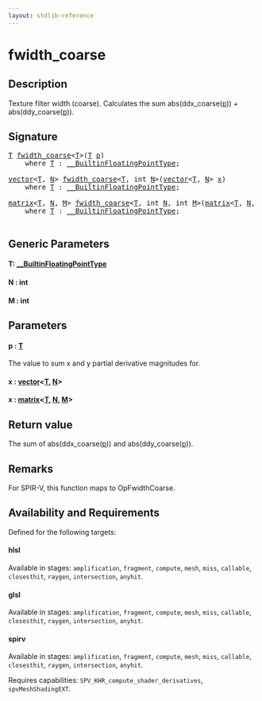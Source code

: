 ```yaml
---
layout: stdlib-reference
---
```


# fwidth\_coarse

## Description

Texture filter width (coarse).
Calculates the sum abs(ddx_coarse(<span class='code'><a href="fwidth_coarse.html#decl-p" class="code_param">p</a></span>)) + abs(ddy_coarse(<span class='code'><a href="fwidth_coarse.html#decl-p" class="code_param">p</a></span>)).



## Signature 

<pre>
<a href="fwidth_coarse.html#typeparam-T" class="code_type">T</a> <a href="fwidth_coarse.html">fwidth_coarse</a>&lt;<a href="fwidth_coarse.html#typeparam-T" class="code_type">T</a>&gt;(<a href="fwidth_coarse.html#typeparam-T" class="code_type">T</a> <a href="fwidth_coarse.html#decl-p" class="code_param">p</a>)
    <span class='code_keyword'>where</span> <a href="fwidth_coarse.html#typeparam-T" class="code_type">T</a> : <a href="../interfaces/0_builtinfloatingpointtype-029hm/index.html" class="code_type">__BuiltinFloatingPointType</a>;

<a href="../types/vector/index.html" class="code_type">vector</a>&lt;<a href="fwidth_coarse.html#typeparam-T" class="code_type">T</a>, <a href="fwidth_coarse.html#decl-N" class="code_var">N</a>&gt; <a href="fwidth_coarse.html">fwidth_coarse</a>&lt;<a href="fwidth_coarse.html#typeparam-T" class="code_type">T</a>, <span class="code_keyword">int</span> <a href="fwidth_coarse.html#decl-N" class="code_var">N</a>&gt;(<a href="../types/vector/index.html" class="code_type">vector</a>&lt;<a href="fwidth_coarse.html#typeparam-T" class="code_type">T</a>, <a href="fwidth_coarse.html#decl-N" class="code_var">N</a>&gt; <a href="fwidth_coarse.html#decl-x" class="code_param">x</a>)
    <span class='code_keyword'>where</span> <a href="fwidth_coarse.html#typeparam-T" class="code_type">T</a> : <a href="../interfaces/0_builtinfloatingpointtype-029hm/index.html" class="code_type">__BuiltinFloatingPointType</a>;

<a href="../types/matrix/index.html" class="code_type">matrix</a>&lt;<a href="fwidth_coarse.html#typeparam-T" class="code_type">T</a>, <a href="fwidth_coarse.html#decl-N" class="code_var">N</a>, <a href="fwidth_coarse.html#decl-M" class="code_var">M</a>&gt; <a href="fwidth_coarse.html">fwidth_coarse</a>&lt;<a href="fwidth_coarse.html#typeparam-T" class="code_type">T</a>, <span class="code_keyword">int</span> <a href="fwidth_coarse.html#decl-N" class="code_var">N</a>, <span class="code_keyword">int</span> <a href="fwidth_coarse.html#decl-M" class="code_var">M</a>&gt;(<a href="../types/matrix/index.html" class="code_type">matrix</a>&lt;<a href="fwidth_coarse.html#typeparam-T" class="code_type">T</a>, <a href="fwidth_coarse.html#decl-N" class="code_var">N</a>, <a href="fwidth_coarse.html#decl-M" class="code_var">M</a>&gt; <a href="fwidth_coarse.html#decl-x" class="code_param">x</a>)
    <span class='code_keyword'>where</span> <a href="fwidth_coarse.html#typeparam-T" class="code_type">T</a> : <a href="../interfaces/0_builtinfloatingpointtype-029hm/index.html" class="code_type">__BuiltinFloatingPointType</a>;

</pre>

## Generic Parameters

####  <a id="typeparam-T"></a>T: [\_\_BuiltinFloatingPointType](../interfaces/0_builtinfloatingpointtype-029hm/index.html)
####  <a id="decl-N"></a>N  : int
####  <a id="decl-M"></a>M  : int

## Parameters

####  <a id="decl-p"></a>p  : [T](fwidth_coarse.html#typeparam-T)
The value to sum x and y partial derivative magnitudes for.

####  <a id="decl-x"></a>x  : [vector](../types/vector/index.html)\<[T](../types/vector/index.html#typeparam-T), [N](../types/vector/index.html#decl-N)\>
####  <a id="decl-x"></a>x  : [matrix](../types/matrix/index.html)\<[T](../types/matrix/t-0.html), [N](../types/matrix/index.html#decl-N), [M](../types/matrix/index.html#decl-M)\>

## Return value
The sum of abs(ddx_coarse(<span class='code'><a href="fwidth_coarse.html#decl-p" class="code_param">p</a></span>)) and abs(ddy_coarse(<span class='code'><a href="fwidth_coarse.html#decl-p" class="code_param">p</a></span>)).

## Remarks
For SPIR-V, this function maps to <span class='code'>OpFwidthCoarse</span>.


## Availability and Requirements

Defined for the following targets:

#### hlsl
Available in stages: `amplification`, `fragment`, `compute`, `mesh`, `miss`, `callable`, `closesthit`, `raygen`, `intersection`, `anyhit`.

#### glsl
Available in stages: `amplification`, `fragment`, `compute`, `mesh`, `miss`, `callable`, `closesthit`, `raygen`, `intersection`, `anyhit`.

#### spirv
Available in stages: `amplification`, `fragment`, `compute`, `mesh`, `miss`, `callable`, `closesthit`, `raygen`, `intersection`, `anyhit`.

Requires capabilities: `SPV_KHR_compute_shader_derivatives`, `spvMeshShadingEXT`.



